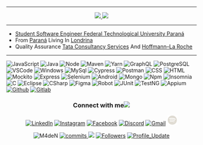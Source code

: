 ***
<div align="center">
  <a href="https://github.com/M4deN">
  <img height="175em" src="https://github-readme-stats.vercel.app/api?username=M4deN&show_icons=true&theme=dark&include_all_commits=true&count_private=true"/>
  <img height="175em" src="https://github-readme-stats.vercel.app/api/top-langs/?username=M4deN&layout=compact&langs_count=8&theme=dark"/>
</div>

*** 
* Student Software Engineer [Federal Technological University Paraná](http://www.utfpr.edu.br/)
* From [Paraná](https://pt.wikipedia.org/wiki/Paran%C3%A1) Living In [Londrina ](https://pt.wikipedia.org/wiki/Londrina)
*  Quality Assurance [Tata Consultancy Services](https://www.tcs.com/) And [Hoffmann–La Roche](https://www.roche.com.br/) 

 ***
![JavaScript](https://img.shields.io/badge/-JavaScript-333333?style=flat&logo=javascript)
![Java](https://img.shields.io/badge/Java-333333?style=flat-square&logo=oracle&logoColor=E42C2E)
![Node](https://img.shields.io/badge/Node-333333?style=flat-square&logo=node.js)
![Maven](https://img.shields.io/badge/Maven-333333?style=flat-square&logo=apache-maven&logoColor=C71A36)
![Yarn](https://img.shields.io/badge/Yarn-333333?style=flat-square&logo=yarn)
![GraphQL](https://img.shields.io/badge/GraphQL-333333?style=flat-square&logo=graphql&logoColor=D90092)
![PostgreSQL](https://img.shields.io/badge/PostgreSQL-333333?style=flat-square&logo=postgresql)
![VSCode](https://img.shields.io/badge/VSCode-333333?style=flat-square&logo=visual-studio-code&logoColor=2D9EE9)
![Windows](https://img.shields.io/badge/Windows-333333?style=flat-square&logo=windows&logoColor=0174CF)
![MySql](https://img.shields.io/badge/MySQL-333333?style=flat-square&logo=mysql)
![Cypress](https://img.shields.io/badge/Cypress-333333?style=flat-square&logo=cypress)
![Postman](https://img.shields.io/badge/Postman-333333?style=flat-square&logo=postman)
![CSS](https://img.shields.io/badge/CSS-333333?style=flat-square&logo=css3)
![HTML](https://img.shields.io/badge/HTML-333333?style=flat-square&logo=html5)
![Mockito](https://img.shields.io/badge/Mockito-333333?style=flat-square&logo=junit5)
![Express](https://img.shields.io/badge/Express-333333?style=flat-square&logo=express)
![Selenium](https://img.shields.io/badge/Selenium-333333?style=flat-square&logo=selenium)
![Android](https://img.shields.io/badge/Android-333333?style=flat-square&logo=androidstudio)
![Mongo](https://img.shields.io/badge/MongoDB-333333?style=flat-square&logo=mongodb)
![Npm](https://img.shields.io/badge/Npm-333333?style=flat-square&logo=npm)
![Insomnia](https://img.shields.io/badge/Insomnia-333333?style=flat-square&logo=insomnia)
![C](https://img.shields.io/badge/C-333333?style=flat-square&logo=c)
![Eclipse](https://img.shields.io/badge/Eclipse-333333?style=flat-square&logo=eclipse)
![CSharp](https://img.shields.io/badge/CSharp-333333?style=flat-square&logo=csharp)
![Figma](https://img.shields.io/badge/-Figma-333333?style=flat&logo=figma)
![Robot](https://img.shields.io/badge/Robot-333333?style=flat-square&logo=robotframework)
![JUnit](https://img.shields.io/badge/JUnit-333333?style=flat-square&logo=junit5)
![TestNG](https://img.shields.io/badge/TestNG-333333?style=flat-square&logo=markdown)
![Appium](https://img.shields.io/badge/Appium-333333?style=flat-square&logo=microsoftedge)
[![Github](https://img.shields.io/badge/Github-333333?style=flat-square&logo=github)](https://github.com/M4deN)
[![Gitlab](https://img.shields.io/badge/Gitlab-333333?style=flat-square&logo=gitlab)](https://gitlab.com/M4deN)</div>
<div align="center">
<h3> Connect with me<a href="https://gifyu.com/image/Zy2f"><img src="https://github.com/milaan9/milaan9/blob/main/Handshake.gif" width="60"></a>
</h3> 
<p align="center">
    <a href="https://www.linkedin.com/in/aleciomedeiros" target="_blank"><img alt="LinkedIn" width="25px" src="https://github.com/TheDudeThatCode/TheDudeThatCode/blob/master/Assets/Linkedin.svg"></a>
    <a href="https://www.instagram.com/madenx" target="_blank"><img alt="Instagram" width="25px" src="https://github.com/TheDudeThatCode/TheDudeThatCode/blob/master/Assets/Instagram.svg"></a>
    <a href="https://www.facebook.com/alex.leandro.0007/" target="_blank"><img alt="Facebook" width="25px" src="https://upload.wikimedia.org/wikipedia/commons/5/51/Facebook_f_logo_%282019%29.svg"></a>
    <a href="https://discord.com/channels/@me/1122127208585105510" target="_blank"><img alt="Discord" width="28px" src="https://github.com/SapphireDevs/discord-icons/blob/main/Discord%20Branding/Clyde/icon_clyde_blurple_RGB.png?raw=true"></a> 
    <a href="mailto:alexdesaran@outlook.com" target="_blank"><img alt="Gmail" width="25px" src="https://github.com/TheDudeThatCode/TheDudeThatCode/blob/master/Assets/Gmail.svg"></a> 
    <a href="https://open.spotify.com/user/12184345488" target="_blank"><img alt="Spotify" width="27px" src="https://github.com/darksonic37/fix-spotify-icon/blob/master/src/images/spotify-linux-512.png?raw=true"></a>   
</p>  
 <p align="center"> 
    <img src="https://komarev.com/ghpvc/?username=M4deN" alt="M4deN"/>       
    <!--<a href="https://github.com/AlexDeSaran?tab=repositories" target="_blank"><img src="https://badges.pufler.dev/repos/AlexDeSaran" alt="Repos"/></a>--> 
    <!--<img src="https://badges.pufler.dev/years/AlexDeSaran" alt="Active_Years"/>-->  
    <a href="https://github.com/M4deN/M4deN" target="_blank"><img src="https://badges.pufler.dev/commits/monthly/M4deN" alt="commits"/>
    <a href="https://github.com/M4deN/M4deN" alt="Activity"><img src="https://img.shields.io/github/commit-activity/m/M4deN/M4deN"/></a>
    <a href="https://github.com/M4deN?tab=followers"><img alt="Followers" src="https://img.shields.io/github/followers/M4deN?color=4C1&logo=github"></a>
    <a href="https://github.com/M4deN/M4deN" target="_blank"><img alt="Profile_Update" src="https://img.shields.io/github/last-commit/M4deN/M4deN?label=Profile%20update&style=fflat-square"></a>
    <!--<a href="https://github.com/AlexDeSaran" target="_blank"><img alt="AlexDeSaran" src="https://badges.pufler.dev/visits/AlexDeSaran/AlexDeSaran?logo=GitHub&label=visits&color=success&logoColor=white&style=flat-square"/></a>-->   
</p>
